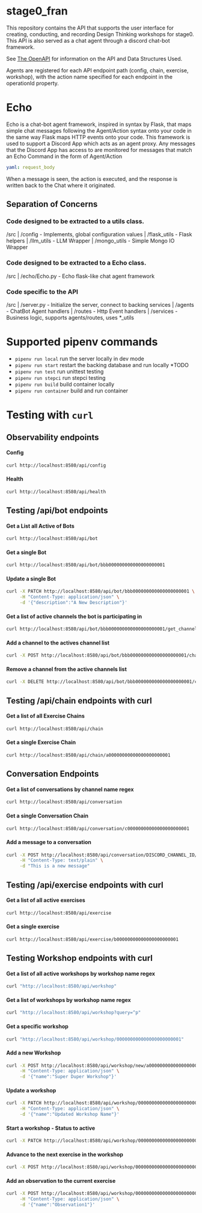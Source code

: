 # stage0_fran

This repository contains the API that supports the user interface for creating, conducting, and recording Design Thinking workshops for stage0. This API is also served as a chat agent through a discord chat-bot framework. 

See [The OpenAPI](./docs/index.html) for information on the API and Data Structures Used. 

Agents are registered for each API endpoint path (config, chain, exercise, workshop), with the action name specified for each endpoint in the operationId property. 

# Echo

Echo is a chat-bot agent framework, inspired in syntax by Flask, that maps simple chat messages following the Agent/Action syntax onto your code in the same way Flask maps HTTP events onto your code. This framework is used to support a Discord App which acts as an agent proxy. Any messages that the Discord App has access to are monitored for messages that match an Echo Command in the form of
Agent/Action
```yaml
yaml: request_body
```
When a message is seen, the action is executed, and the response is written back to the Chat where it originated. 

## Separation of Concerns

### Code designed to be extracted to a utils class.
/src
| /config - Implements, global configuration values
| /flask_utils - Flask helpers
| /llm_utils - LLM Wrapper
| /mongo_utils - Simple Mongo IO Wrapper

### Code designed to be extracted to a Echo class.
/src
| /echo/Echo.py - Echo flask-like chat agent framework

### Code specific to the API
/src
| /server.py - Initialize the server, connect to backing services
| /agents - ChatBot Agent handlers
| /routes - Http Event handlers
| /services - Business logic, supports agents/routes, uses *_utils

# Supported pipenv commands
- ``pipenv run local`` run the server locally in dev mode
- ``pipenv run start`` restart the backing database and run locally *TODO
- ``pipenv run test`` run unittest testing
- ``pipenv run stepci`` run stepci testing
- ``pipenv run build`` build container locally 
- ``pipenv run container`` build and run container

# Testing with ``curl``

## Observability endpoints

#### Config 
```sh
curl http://localhost:8580/api/config
```
#### Health 
```sh
curl http://localhost:8580/api/health
```

## Testing /api/bot endpoints 

#### Get a List all Active of Bots
```sh
curl http://localhost:8580/api/bot  
```
#### Get a single Bot
```sh
curl http://localhost:8580/api/bot/bbb000000000000000000001
```
#### Update a single Bot
```sh
curl -X PATCH http://localhost:8580/api/bot/bbb000000000000000000001 \
     -H "Content-Type: application/json" \
     -d '{"description":"A New Description"}'
```
#### Get a list of active channels the bot is participating in
```sh
curl http://localhost:8580/api/bot/bbb000000000000000000001/get_channels 
```
#### Add a channel to the actives channel list
```sh
curl -X POST http://localhost:8580/api/bot/bbb000000000000000000001/channel/DISCORD_CHANNEL_NAME
```
#### Remove a channel from the active channels list
```sh
curl -X DELETE http://localhost:8580/api/bot/bbb000000000000000000001/channel/DISCORD_CHANNEL_NAME
```

## Testing /api/chain endpoints with curl

#### Get a list of all Exercise Chains
```sh
curl http://localhost:8580/api/chain
```
#### Get a single Exercise Chain
```sh
curl http://localhost:8580/api/chain/a00000000000000000000001
```

## Conversation Endpoints

#### Get a list of conversations by channel name regex
```sh
curl http://localhost:8580/api/conversation
```
#### Get a single Conversation Chain
```sh
curl http://localhost:8580/api/conversation/c00000000000000000000001
```
#### Add a message to a conversation
```sh
curl -X POST http://localhost:8580/api/conversation/DISCORD_CHANNEL_ID/message \
     -H "Content-Type: text/plain" \
     -d "This is a new message"
```

## Testing /api/exercise endpoints with curl

#### Get a list of all active exercises
```sh
curl http://localhost:8580/api/exercise
```
#### Get a single exercise
```sh
curl http://localhost:8580/api/exercise/b00000000000000000000001
```

## Testing Workshop endpoints with curl

#### Get a list of all active workshops by workshop name regex
```sh
curl "http://localhost:8580/api/workshop"
```
#### Get a list of workshops by workshop name regex
```sh
curl "http://localhost:8580/api/workshop?query=^p"
```
#### Get a specific workshop
```sh
curl "http://localhost:8580/api/workshop/000000000000000000000001"
```
#### Add a new Workshop
```sh
curl -X POST http://localhost:8580/api/workshop/new/a00000000000000000000001 \
     -H "Content-Type: application/json" \
     -d '{"name":"Super Duper Workshop"}'
```
#### Update a workshop
```sh
curl -X PATCH http://localhost:8580/api/workshop/000000000000000000000001 \
     -H "Content-Type: application/json" \
     -d '{"name":"Updated Workshop Name"}'
```
#### Start a workshop - Status to active
```sh
curl -X PATCH http://localhost:8580/api/workshop/000000000000000000000001/start
```
#### Advance to the next exercise in the workshop
```sh
curl -X POST http://localhost:8580/api/workshop/000000000000000000000001/next
```
#### Add an observation to the current exercise
```sh
curl -X POST http://localhost:8580/api/workshop/000000000000000000000001/observation \
     -H "Content-Type: application/json" \
     -d '{"name":"Observation1"}'
```
